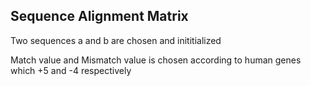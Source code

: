 ## Sequence Alignment Matrix
Two sequences a and b are chosen and inititialized

Match value and Mismatch value is chosen according to human genes which +5 and -4 respectively
